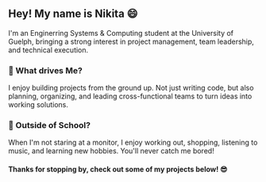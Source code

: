 ## Hey! My name is Nikita 😄

I'm an Enginerring Systems & Computing student at the University of Guelph, bringing a strong interest in project management, team leadership, and technical execution.

### **🚀 What drives Me?**
I enjoy building projects from the ground up. Not just writing code, but also planning, organizing, and leading cross-functional teams to turn ideas into working solutions. 

### **🌟 Outside of School?**
When I'm not staring at a monitor, I enjoy working out, shopping, listening to music, and learning new hobbies. You'll never catch me bored!

#### Thanks for stopping by, check out some of my projects below! 😎
